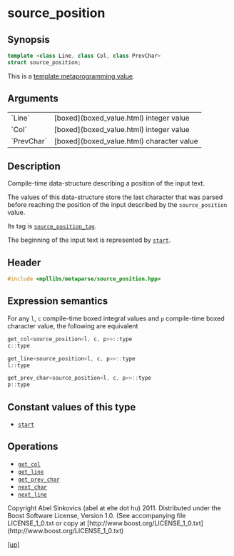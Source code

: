 # source_position

## Synopsis

```cpp
template <class Line, class Col, class PrevChar>
struct source_position;
```

This is a [template metaprogramming value](metaprogramming_value.html).

## Arguments

<table cellpadding='0' cellspacing='0'>
  <tr>
    <td>`Line`</td>
    <td>[boxed](boxed_value.html) integer value</td>
  </tr>
  <tr>
    <td>`Col`</td>
    <td>[boxed](boxed_value.html) integer value</td>
  </tr>
  <tr>
    <td>`PrevChar`</td>
    <td>[boxed](boxed_value.html) character value</td>
  </tr>
</table>

## Description

Compile-time data-structure describing a position of the input text.

The values of this data-structure store the last character that was parsed
before reaching the position of the input described by the `source_position`
value.

Its tag is [`source_position_tag`](source_position_tag.html).

The beginning of the input text is represented by [`start`](start.html).

## Header

```cpp
#include <mpllibs/metaparse/source_position.hpp>
```

## Expression semantics

For any `l`, `c` compile-time boxed integral values and `p` compile-time boxed
character value, the following are equivalent

```cpp
get_col<source_position<l, c, p>>::type
c::type
```

```cpp
get_line<source_position<l, c, p>>::type
l::type
```

```cpp
get_prev_char<source_position<l, c, p>>::type
p::type
```

## Constant values of this type

* [`start`](start.html)

## Operations

* [`get_col`](get_col.html)
* [`get_line`](get_line.html)
* [`get_prev_char`](get_prev_char.html)
* [`next_char`](next_char.html)
* [`next_line`](next_line.html)

<p class="copyright">
Copyright Abel Sinkovics (abel at elte dot hu) 2011.
Distributed under the Boost Software License, Version 1.0.
(See accompanying file LICENSE_1_0.txt or copy at
[http://www.boost.org/LICENSE_1_0.txt](http://www.boost.org/LICENSE_1_0.txt)
</p>

[[up]](reference.html)

